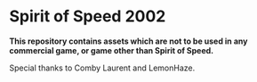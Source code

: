 # Spirit of Speed 2002

**This repository contains assets which are not to be used in any commercial game, or game other than Spirit of Speed.**

Special thanks to Comby Laurent and LemonHaze.